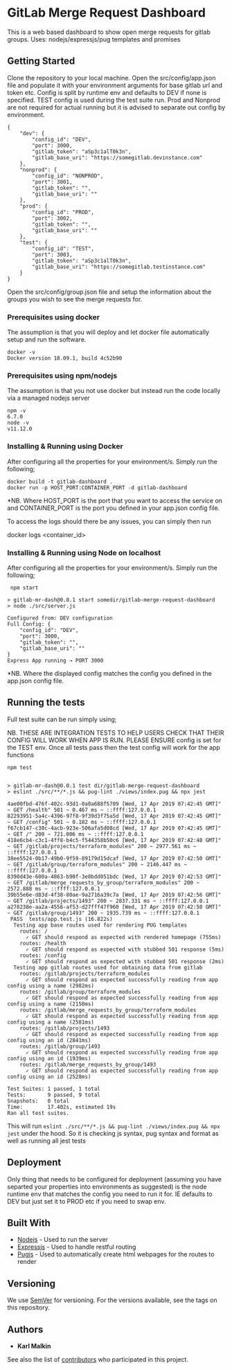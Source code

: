 # GitLab Merge Request Dashboard

This is a web based dashboard to show open merge requests for gitlab groups.
Uses: nodejs/expressjs/pug templates and promises

## Getting Started

Clone the repository to your local machine.
Open the src/config/app.json file and populate it with your environment arguments for base gitlab url and token etc.
    Config is split by runtime env and defaults to DEV if none is specified. TEST config is used during the test suite run.
    Prod and Nonprod are not required for actual running but it is advised to separate out config by environment.
```
{
    "dev": {
        "config_id": "DEV",
        "port": 3000,
        "gitlab_token": "aSp3c1alT0k3n",
        "gitlab_base_uri": "https://somegitlab.devinstance.com"
    },
    "nonprod": {
        "config_id": "NONPROD",
        "port": 3001,
        "gitlab_token": "",
        "gitlab_base_uri": ""
    },
    "prod": {
        "config_id": "PROD",
        "port": 3002,
        "gitlab_token": "",
        "gitlab_base_uri": ""
    },
    "test": {
        "config_id": "TEST",
        "port": 3003,
        "gitlab_token": "aSp3c1alT0k3n",
        "gitlab_base_uri": "https://somegitlab.testinstance.com"
    }
}
```

Open the src/config/group.json file and setup the information about the groups you wish to see the merge requests for.

### Prerequisites using docker

The assumption is that you will deploy and let docker file automatically setup and run the software.

```
docker -v
Docker version 18.09.1, build 4c52b90
```

### Prerequisites using npm/nodejs

The assumption is that you not use docker but instead run the code locally via a managed nodejs server

```
npm -v    
6.7.0
node -v                                                                           
v11.12.0
```

### Installing & Running using Docker

After configuring all the properties for your environment/s. Simply run the following;

```
docker build -t gitlab-dashboard .
docker run -p HOST_PORT:CONTAINER_PORT -d gitlab-dashboard
```

*NB. Where HOST_PORT is the port that you want to access the service on and CONTAINER_PORT is the port you defined in your app.json config file.

To access the logs should there be any issues, you can simply then run 

docker logs <container_id>


### Installing & Running using Node on localhost

After configuring all the properties for your environment/s. Simply run the following;

```
 npm start  

> gitlab-mr-dash@0.0.1 start somedir/gitlab-merge-request-dashboard
> node ./src/server.js

Configured from: DEV configuration
Full Config: {
    "config_id": "DEV",
    "port": 3000,
    "gitlab_token": "",
    "gitlab_base_uri": ""
}
Express App running → PORT 3000
```

*NB. Where the displayed config matches the config you defined in the app.json config file.

## Running the tests

Full test suite can be run simply using;

NB. THESE ARE INTEGRATION TESTS TO HELP USERS CHECK THAT THEIR CONFIG WILL WORK WHEN APP IS RUN.
PLEASE ENSURE config is set for the TEST env. Once all tests pass then the test config will work for the app functions

```
npm test 


> gitlab-mr-dash@0.0.1 test dir/gitlab-merge-request-dashboard
> eslint ./src/**/*.js && pug-lint ./views/index.pug && npx jest

4ae00fbd-476f-402c-93d1-0a0a688f5709 [Wed, 17 Apr 2019 07:42:45 GMT]" ~ GET /health" 501 ~ 0.467 ms ~ ::ffff:127.0.0.1
82293951-5a4c-4396-97f8-9f39d3f75a5d [Wed, 17 Apr 2019 07:42:45 GMT]" ~ GET /config" 501 ~ 0.182 ms ~ ::ffff:127.0.0.1
f67cb147-c30c-4acb-923e-506afa5d08cd [Wed, 17 Apr 2019 07:42:45 GMT]" ~ GET /" 200 ~ 721.006 ms ~ ::ffff:127.0.0.1
418e6cb4-c3c1-4ff8-b4c5-f544358b50c6 [Wed, 17 Apr 2019 07:42:48 GMT]" ~ GET /gitlab/projects/terraform_modules" 200 ~ 2977.561 ms ~ ::ffff:127.0.0.1
38ee5524-0b17-49b0-9f59-89179d15dcaf [Wed, 17 Apr 2019 07:42:50 GMT]" ~ GET /gitlab/group/terraform_modules" 200 ~ 2146.447 ms ~ ::ffff:127.0.0.1
8390d43e-600a-4863-b90f-3e0bdd051bdc [Wed, 17 Apr 2019 07:42:53 GMT]" ~ GET /gitlab/merge_requests_by_group/terraform_modules" 200 ~ 2572.888 ms ~ ::ffff:127.0.0.1
39b55e6e-d83d-4f38-80ae-9a2716a39c7a [Wed, 17 Apr 2019 07:42:56 GMT]" ~ GET /gitlab/projects/1493" 200 ~ 2837.331 ms ~ ::ffff:127.0.0.1
a278238e-aa2a-4556-af53-d27fff47f960 [Wed, 17 Apr 2019 07:42:58 GMT]" ~ GET /gitlab/group/1493" 200 ~ 1935.739 ms ~ ::ffff:127.0.0.1
 PASS  tests/app.test.js (16.822s)
  Testing app base routes used for rendering PUG templates
    routes: /
      ✓ GET should respond as expected with rendered homepage (755ms)
    routes: /health
      ✓ GET should respond as expected with stubbed 501 response (5ms)
    routes: /config
      ✓ GET should respond as expected with stubbed 501 response (2ms)
  Testing app gitlab routes used for obtaining data from gitlab
    routes: /gitlab/projects/terraform_modules
      ✓ GET should respond as expected successfully reading from app config using a name (2982ms)
    routes: /gitlab/group/terraform_modules
      ✓ GET should respond as expected successfully reading from app config using a name (2150ms)
    routes: /gitlab/merge_requests_by_group/terraform_modules
      ✓ GET should respond as expected successfully reading from app config using a name (2581ms)
    routes: /gitlab/projects/1493
      ✓ GET should respond as expected successfully reading from app config using an id (2841ms)
    routes: /gitlab/group/1493
      ✓ GET should respond as expected successfully reading from app config using an id (1939ms)
    routes: /gitlab/merge_requests_by_group/1493
      ✓ GET should respond as expected successfully reading from app config using an id (2528ms)

Test Suites: 1 passed, 1 total
Tests:       9 passed, 9 total
Snapshots:   0 total
Time:        17.402s, estimated 19s
Ran all test suites.
```

This will run ```eslint ./src/**/*.js && pug-lint ./views/index.pug && npx jest``` under the hood. So it is checking js syntax, pug syntax and format as well as running all jest tests

## Deployment

Only thing that needs to be configured for deployment (assuming you have separted your properties into environments as suggested) is the node runtime env that matches the config you need to run it for. 
IE defaults to DEV but just set it to PROD etc if you need to swap env.

## Built With

* [Nodejs](https://nodejs.org/en/docs/) - Used to run the server
* [Expressjs](https://expressjs.com/en/guide/routing.html) - Used to handle restful routing
* [Pugjs](https://pugjs.org/api/getting-started.html) - Used to automatically create html webpages for the routes to render

## Versioning

We use [SemVer](http://semver.org/) for versioning. For the versions available, see the tags on this repository. 

## Authors

* **Karl Malkin**

See also the list of [contributors](https://github.com/your/project/contributors) who participated in this project.


